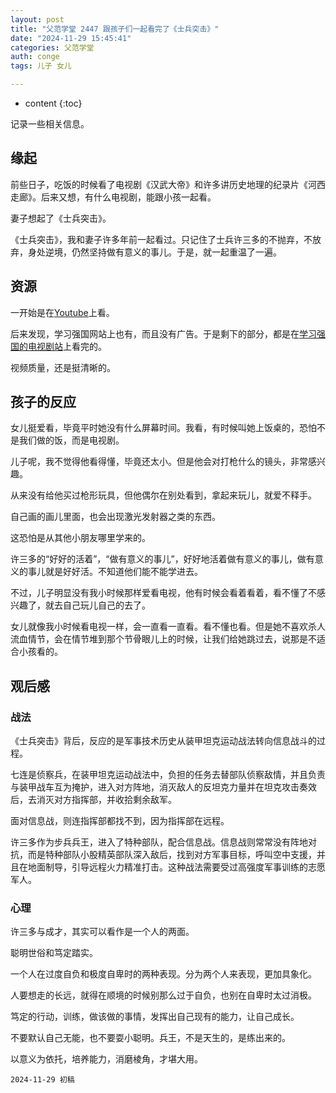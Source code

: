 ```yaml
---
layout: post
title: "父范学堂 2447 跟孩子们一起看完了《士兵突击》"
date: "2024-11-29 15:45:41"
categories: 父范学堂
auth: conge
tags: 儿子 女儿

---
```

* content
{:toc}

记录一些相关信息。




## 缘起

前些日子，吃饭的时候看了电视剧《汉武大帝》和许多讲历史地理的纪录片《河西走廊》。后来又想，有什么电视剧，能跟小孩一起看。

妻子想起了《士兵突击》。

《士兵突击》，我和妻子许多年前一起看过。只记住了士兵许三多的不抛弃，不放弃，身处逆境，仍然坚持做有意义的事儿。于是，就一起重温了一遍。

## 资源

一开始是在[Youtube](https://www.youtube.com/playlist?list=PLCA_sYp__ahU-sN08t857Y-tCPAZtmWxD)上看。

后来发现，学习强国网站上也有，而且没有广告。于是剩下的部分，都是在[学习强国的电视剧站](https://www.xuexi.cn/lgpage/detail/index.html?id=8915647053268555150)上看完的。

视频质量，还是挺清晰的。

## 孩子的反应

女儿挺爱看，毕竟平时她没有什么屏幕时间。我看，有时候叫她上饭桌的，恐怕不是我们做的饭，而是电视剧。

儿子呢，我不觉得他看得懂，毕竟还太小。但是他会对打枪什么的镜头，非常感兴趣。

从来没有给他买过枪形玩具，但他偶尔在别处看到，拿起来玩儿，就爱不释手。

自己画的画儿里面，也会出现激光发射器之类的东西。

这恐怕是从其他小朋友哪里学来的。

许三多的“好好的活着”，“做有意义的事儿”，好好地活着做有意义的事儿，做有意义的事儿就是好好活。不知道他们能不能学进去。

不过，儿子明显没有我小时候那样爱看电视，他有时候会看着看着，看不懂了不感兴趣了，就去自己玩儿自己的去了。

女儿就像我小时候看电视一样，会一直看一直看。看不懂也看。但是她不喜欢杀人流血情节，会在情节堆到那个节骨眼儿上的时候，让我们给她跳过去，说那是不适合小孩看的。

## 观后感

### 战法

《士兵突击》背后，反应的是军事技术历史从装甲坦克运动战法转向信息战斗的过程。

七连是侦察兵，在装甲坦克运动战法中，负担的任务去替部队侦察敌情，并且负责与装甲战车互为掩护，进入对方阵地，消灭敌人的反坦克力量并在坦克攻击奏效后，去消灭对方指挥部，并收拾剩余敌军。

面对信息战，则连指挥部都找不到，因为指挥部在远程。

许三多作为步兵兵王，进入了特种部队，配合信息战。信息战则常常没有阵地对抗，而是特种部队小股精英部队深入敌后，找到对方军事目标，呼叫空中支援，并且在地面制导，引导远程火力精准打击。这种战法需要受过高强度军事训练的志愿军人。

### 心理

许三多与成才，其实可以看作是一个人的两面。

聪明世俗和笃定踏实。

一个人在过度自负和极度自卑时的两种表现。分为两个人来表现，更加具象化。

人要想走的长远，就得在顺境的时候别那么过于自负，也别在自卑时太过消极。

笃定的行动，训练，做该做的事情，发挥出自己现有的能力，让自己成长。

不要默认自己无能，也不要耍小聪明。兵王，不是天生的，是练出来的。

以意义为依托，培养能力，消磨棱角，才堪大用。

```
2024-11-29 初稿 
```
